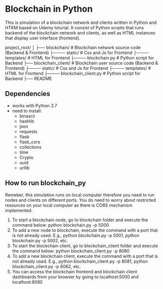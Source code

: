# Blockchain in Python

This is simulation of a blockchain network and clients written in Python and HTKM based on Udemy toturial.
It consist of Python scrpits that runs backend of the blockchain network and clients, as well as HTML instances that display user interface (frontend).

project_root/
│
├── blockchain/              # Blockchain network source code (Backend & Frontend)
├──── static/                # Css and Js for Frontend
├──── templates/             # HTML for Frontend
├──── blockchain.py          # Python script for Backend
├── blockchain_client/       # Blockchain user source code (Backend & Frontend)
├──── static/                # Css and Js for Frontend
├──── templates/             # HTML for Frontend
├──── blockchain_client.py   # Python script for Backend
├── README

## Dependencies
- works with Python 3.7
- need to install:
  - binascii
  - hashlib
  - json
  - requests
  - flask
  - flask_cors
  - collections
  - time
  - Crypto
  - uuid
  - urllib

## How to run blockchain_py
Remeber, this simulation runs on local computer therefore you need to run nodes and clients on different ports. You do need to worry about restricted resources on your local computer as there is CORS mechanism implemented.
1. To start a blockchain node, go to blockchain folder and execute the command below: python blockchain.py -p 5000
2. To add a new node to blockchain, execute the command with a port that is not already used. E.g., python blockchain.py -p 5001, python blockchain.py -p 5002, etc.
3. To start the blockchain client, go to blockchain_client folder and execute the command below: python blockchain_client.py -p 8080
4. To add a new blockchain client, execute the command with a port that is not already used. E.g., python blockchain_client.py -p 8081, python blockchain_client.py -p 8082, etc.
5. You can access the blockchain frontend and blockchain client dashboards from your browser by going to localhost:5000 and localhost:8080
